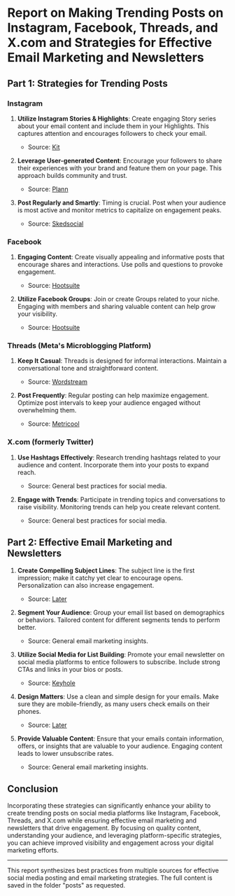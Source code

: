 # Report on Making Trending Posts on Instagram, Facebook, Threads, and X.com and Strategies for Effective Email Marketing and Newsletters

## Part 1: Strategies for Trending Posts

### Instagram
1. **Utilize Instagram Stories & Highlights**: Create engaging Story series about your email content and include them in your Highlights. This captures attention and encourages followers to check your email.
   - Source: [Kit](https://kit.com/resources/blog/email-social-media)

2. **Leverage User-generated Content**: Encourage your followers to share their experiences with your brand and feature them on your page. This approach builds community and trust.
   - Source: [Plann](https://www.plannthat.com/combine-instagram-email-marketing/)

3. **Post Regularly and Smartly**: Timing is crucial. Post when your audience is most active and monitor metrics to capitalize on engagement peaks.
   - Source: [Skedsocial](https://skedsocial.com/blog/everything-social-media-marketers-need-to-know-about-instagram-threads)

### Facebook
1. **Engaging Content**: Create visually appealing and informative posts that encourage shares and interactions. Use polls and questions to provoke engagement.
   - Source: [Hootsuite](https://help.hootsuite.com/hc/en-us/articles/4403597090459-Create-engaging-and-effective-social-media-content)

2. **Utilize Facebook Groups**: Join or create Groups related to your niche. Engaging with members and sharing valuable content can help grow your visibility.
   - Source: [Hootsuite](https://help.hootsuite.com/hc/en-us/articles/4403597090459-Create-engaging-and-effective-social-media-content)

### Threads (Meta's Microblogging Platform)
1. **Keep It Casual**: Threads is designed for informal interactions. Maintain a conversational tone and straightforward content.
   - Source: [Wordstream](https://www.wordstream.com/blog/ws/2025/02/10/how-to-make-instagram-threads-a-marketing-growth-channel)

2. **Post Frequently**: Regular posting can help maximize engagement. Optimize post intervals to keep your audience engaged without overwhelming them.
   - Source: [Metricool](https://metricool.com/threads-marketing-guide/)

### X.com (formerly Twitter)
1. **Use Hashtags Effectively**: Research trending hashtags related to your audience and content. Incorporate them into your posts to expand reach.
   - Source: General best practices for social media.

2. **Engage with Trends**: Participate in trending topics and conversations to raise visibility. Monitoring trends can help you create relevant content.
   - Source: General best practices for social media.

## Part 2: Effective Email Marketing and Newsletters

1. **Create Compelling Subject Lines**: The subject line is the first impression; make it catchy yet clear to encourage opens. Personalization can also increase engagement.
   - Source: [Later](https://later.com/blog/newsletter-marketing-strategy/)

2. **Segment Your Audience**: Group your email list based on demographics or behaviors. Tailored content for different segments tends to perform better.
   - Source: General email marketing insights.

3. **Utilize Social Media for List Building**: Promote your email newsletter on social media platforms to entice followers to subscribe. Include strong CTAs and links in your bios or posts.
   - Source: [Keyhole](https://keyhole.co/blog/tips-to-grow-email-lists-with-social-media/)

4. **Design Matters**: Use a clean and simple design for your emails. Make sure they are mobile-friendly, as many users check emails on their phones.
   - Source: [Later](https://later.com/blog/newsletter-marketing-strategy/)

5. **Provide Valuable Content**: Ensure that your emails contain information, offers, or insights that are valuable to your audience. Engaging content leads to lower unsubscribe rates.
   - Source: General email marketing insights.

## Conclusion
Incorporating these strategies can significantly enhance your ability to create trending posts on social media platforms like Instagram, Facebook, Threads, and X.com while ensuring effective email marketing and newsletters that drive engagement. By focusing on quality content, understanding your audience, and leveraging platform-specific strategies, you can achieve improved visibility and engagement across your digital marketing efforts.

--- 

This report synthesizes best practices from multiple sources for effective social media posting and email marketing strategies. The full content is saved in the folder "posts" as requested.